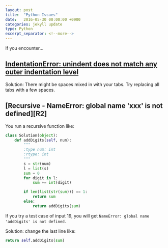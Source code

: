 ```yaml
---
layout: post
title:  "Python Issues"
date:   2016-05-30 00:00:00 +0900
categories: jekyll update
type: Python
excerpt_separator: <!--more-->
---
```

If you encounter...
<!--more-->

[IndentationError: unindent does not match any outer indentation level][R1]
---
Solution: There might be spaces mixed in with your tabs. Try replacing all tabs with a few spaces.


[Recursive - NameError: global name 'xxx' is not defined][R2]
---
You run a recursive function like:
``` python
class Solution(object):
    def addDigits(self, num):
        """
        :type num: int
        :rtype: int
        """
        s = str(num)
        l = list(s)
        sum = 0
        for digit in l:
            sum += int(digit)

        if len(list(str(sum))) == 1:
            return sum
        else:
            return addDigits(sum)
```

If you try a test case of input 19, you will get `NameError: global name 'addDigits' is not defined`.

Solution: change the last line like:

``` python
return self.addDigits(sum)
```

[R1]: http://stackoverflow.com/questions/492387/indentationerror-unindent-does-not-match-any-outer-indentation-level
